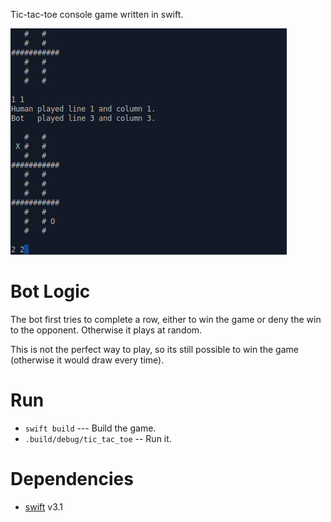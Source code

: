 Tic-tac-toe console game written in swift.

![Promotion Image](images/promotion1.png "Promotion Image")


# Bot Logic #

The bot first tries to complete a row, either to win the game or deny the win to the opponent. Otherwise it plays at random.

This is not the perfect way to play, so its still possible to win the game (otherwise it would draw every time).


# Run #

- `swift build` --- Build the game.
- `.build/debug/tic_tac_toe`  -- Run it.


# Dependencies #

- [swift](https://swift.org/) v3.1